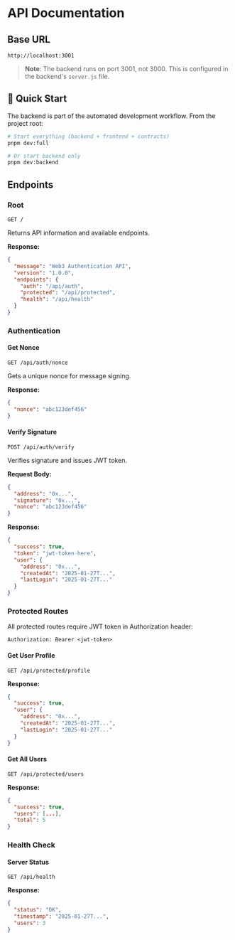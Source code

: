 # API Documentation

## Base URL
```
http://localhost:3001
```

> **Note**: The backend runs on port 3001, not 3000. This is configured in the backend's `server.js` file.

## 🚀 Quick Start

The backend is part of the automated development workflow. From the project root:

```bash
# Start everything (backend + frontend + contracts)
pnpm dev:full

# Or start backend only
pnpm dev:backend
```

## Endpoints

### Root
```http
GET /
```
Returns API information and available endpoints.

**Response:**
```json
{
  "message": "Web3 Authentication API",
  "version": "1.0.0",
  "endpoints": {
    "auth": "/api/auth",
    "protected": "/api/protected",
    "health": "/api/health"
  }
}
```

### Authentication

#### Get Nonce
```http
GET /api/auth/nonce
```
Gets a unique nonce for message signing.

**Response:**
```json
{
  "nonce": "abc123def456"
}
```

#### Verify Signature
```http
POST /api/auth/verify
```
Verifies signature and issues JWT token.

**Request Body:**
```json
{
  "address": "0x...",
  "signature": "0x...",
  "nonce": "abc123def456"
}
```

**Response:**
```json
{
  "success": true,
  "token": "jwt-token-here",
  "user": {
    "address": "0x...",
    "createdAt": "2025-01-27T...",
    "lastLogin": "2025-01-27T..."
  }
}
```

### Protected Routes

All protected routes require JWT token in Authorization header:
```
Authorization: Bearer <jwt-token>
```

#### Get User Profile
```http
GET /api/protected/profile
```

**Response:**
```json
{
  "success": true,
  "user": {
    "address": "0x...",
    "createdAt": "2025-01-27T...",
    "lastLogin": "2025-01-27T..."
  }
}
```

#### Get All Users
```http
GET /api/protected/users
```

**Response:**
```json
{
  "success": true,
  "users": [...],
  "total": 5
}
```

### Health Check

#### Server Status
```http
GET /api/health
```

**Response:**
```json
{
  "status": "OK",
  "timestamp": "2025-01-27T...",
  "users": 3
}
```
